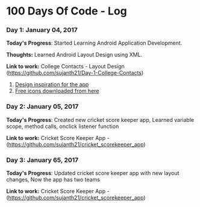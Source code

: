 # 100 Days Of Code - Log

### Day 1: January 04, 2017 

**Today's Progress**: Started Learning Android Application Development.

**Thoughts:** Learned Android Layout Design using XML. 

**Link to work:** College Contacts - Layout Design (https://github.com/sujanth21/Day-1-College-Contacts)


1. [Design inspiration for the app](https://au.pinterest.com/pin/263249540698212018/)
2. [Free icons downloaded from here](https://www.iconfinder.com/)

### Day 2: January 05, 2017

**Today's Progress**: Created new cricket score keeper app, Learned variable scope, method calls, onclick listener function

**Link to work:** Cricket Score Keeper App - (https://github.com/sujanth21/cricket_scorekeeper_app)

### Day 3: January 65, 2017

**Today's Progress**: Updated cricket score keeper app with new layout changes, Now the app has two teams

**Link to work:** Cricket Score Keeper App - (https://github.com/sujanth21/cricket_scorekeeper_app)
